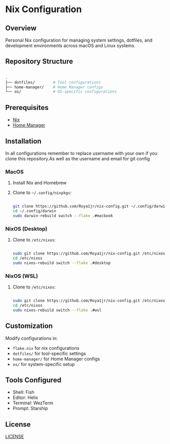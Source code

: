 # Nix Configuration

## Overview

Personal Nix configuration for managing system settings, dotfiles, and development environments across macOS and Linux systems.

## Repository Structure

```bash

.
├── dotfiles/        # Tool configurations
├── home-manager/    # Home Manager configs
└── os/              # OS-specific configurations

```

## Prerequisites

- [Nix](https://nixos.org/download.html)
- [Home Manager](https://github.com/nix-community/home-manager)

## Installation

In all configurations remember to replace username with your own if you clone this repository.As well as the username and email for git config

### MacOS

1. Install Nix and Homebrew
2. Clone to `~/.config/nixpkgs`:

   ```bash

   git clone https://github.com/Roya1jr/nix-config.git ~/.config/darwin
   cd ~/.config/darwin
   sudo darwin-rebuild switch --flake .#macbook

   ```

### NixOS (Desktop)

1. Clone to `/etc/nixos`:

   ```bash

   sudo git clone https://github.com/Roya1jr/nix-config.git /etc/nixos
   cd /etc/nixos
   sudo nixos-rebuild switch --flake .#desktop

   ```

### NixOS (WSL)

1. Clone to `/etc/nixos`:

   ```bash

   sudo git clone https://github.com/Roya1jr/nix-config.git /etc/nixos
   cd /etc/nixos
   sudo nixos-rebuild switch --flake .#wsl

   ```

## Customization

Modify configurations in:

- `flake.nix` for nix configurations
- `dotfiles/` for tool-specific settings
- `home-manager/` for Home Manager configs
- `os/` for system-specific setup

## Tools Configured

- Shell: Fish
- Editor: Helix
- Terminal: WezTerm
- Prompt: Starship

## License

[LICENSE](LICENSE)
